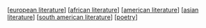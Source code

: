 [[european literature]]
[[african literature]]
[[american literature]]
[[asian literature]]
[[south american literature]]
[[poetry]]

[//begin]: # "Autogenerated link references for markdown compatibility"
[european literature]: european-literature.md "European Literature"
[african literature]: african-literature.md "African Literature"
[american literature]: american-literature.md "American Literature"
[asian literature]: asian-literature.md "Asian Literature"
[south american literature]: south-american-literature.md "South American Literature"
[poetry]: poetry.md "Poetry"
[//end]: # "Autogenerated link references"